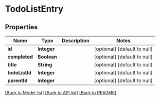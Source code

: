 # TodoListEntry
## Properties

| Name | Type | Description | Notes |
|------------ | ------------- | ------------- | -------------|
| **id** | **Integer** |  | [optional] [default to null] |
| **completed** | **Boolean** |  | [optional] [default to null] |
| **title** | **String** |  | [optional] [default to null] |
| **todoListId** | **Integer** |  | [optional] [default to null] |
| **parentId** | **Integer** |  | [optional] [default to null] |

[[Back to Model list]](../README.md#documentation-for-models) [[Back to API list]](../README.md#documentation-for-api-endpoints) [[Back to README]](../README.md)

